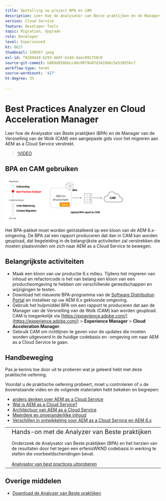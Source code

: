 ```yaml
---
title: Opstelling uw project BPA en CAM
description: Leer hoe de Analysator van Beste praktijken en de Manager van de Versnelling van de Wolk een aangepaste gids voor het migreren aan AEM as a Cloud Service verstrekt.
version: Cloud Service
feature: Developer Tools
topic: Migration, Upgrade
role: Developer
level: Experienced
kt: 8627
thumbnail: 336957.jpeg
exl-id: f8289dd4-b293-4b8f-b14d-daec091728c0
source-git-commit: b069d958bbcc40c0079e87d342db6c5e53055bc7
workflow-type: tm+mt
source-wordcount: '427'
ht-degree: 3%

---
```


# Best Practices Analyzer en Cloud Acceleration Manager

Leer hoe de Analysator van Beste praktijken (BPA) en de Manager van de Versnelling van de Wolk (CAM) een aangepaste gids voor het migreren aan AEM as a Cloud Service verstrekt. 

>[!VIDEO](https://video.tv.adobe.com/v/336957/?quality=12&learn=on)

## BPA en CAM gebruiken

![BPA- en CAM-diagram op hoog niveau](assets/bpa-cam-diagram.png)

Het BPA-pakket moet worden geïnstalleerd op een kloon van de AEM 6.x-omgeving. De BPA zal een rapport produceren dat dan in CAM kan worden geupload, dat begeleiding in de belangrijkste activiteiten zal verstrekken die moeten plaatsvinden om zich naar AEM as a Cloud Service te bewegen.

## Belangrijkste activiteiten

+ Maak een kloon van uw productie 6.x milieu. Tijdens het migreren van inhoud en refactorcode is het van belang een kloon van een productieomgeving te hebben om verschillende gereedschappen en wijzigingen te testen.
+ Download het nieuwste BPA-programma van de [Software Distribution Portal](https://experience.adobe.com/#/downloads/content/software-distribution/en/aemcloud.html) en installeer op uw AEM 6.x gekloonde omgeving.
+ Gebruik het hulpmiddel BPA om een rapport te produceren dat aan de Manager van de Versnelling van de Wolk (CAM) kan worden geupload. CAM is toegankelijk via [https://experience.adobe.com/](https://experience.adobe.com/) > **Experience Manager** > **Cloud Acceleration Manager**.
+ Gebruik CAM om richtlijnen te geven voor de updates die moeten worden uitgevoerd in de huidige codebasis en -omgeving om naar AEM as a Cloud Service te gaan.

## Handbeweging

Pas je kennis toe door uit te proberen wat je geleerd hebt met deze praktische oefening.

Voordat u de praktische oefening probeert, moet u controleren of u de bovenstaande video en de volgende materialen hebt bekeken en begrepen:

+ [ anders denken over AEM as a Cloud Service](./introduction.md)
+ [Wat is AEM as a Cloud Service?](https://experienceleague.adobe.com/docs/experience-manager-learn/cloud-service/introduction/what-is-aem-as-a-cloud-service.html?lang=en)
+ [Architectuur van AEM as a Cloud Service](https://experienceleague.adobe.com/docs/experience-manager-learn/cloud-service/introduction/architecture.html?lang=en)
+ [Meerdere en onveranderlijke inhoud](https://experienceleague.adobe.com/docs/experience-manager-learn/cloud-service/developing/basics/mutable-immutable.html?lang=en)
+ [Verschillen in ontwikkeling voor AEM as a Cloud Service en AEM 6.x](https://experienceleague.adobe.com/docs/experience-manager-cloud-service/implementing/developing/development-guidelines.html#developing)

<table style="border-width:0">
    <tr>
        <td style="width:150px">
            <a  rel="noreferrer"
                target="_blank"
                href="https://github.com/adobe/aem-cloud-engineering-video-series-exercises/tree/session1-differently#bootcamp---session-1-introduction-and-thinking-differently"><img alt="Hands-on opslagplaats van GitHub" src="./assets/github.png"/>
            </a>        
        </td>
        <td style="width:100%;margin-bottom:1rem;">
            <div style="font-size:1.25rem;font-weight:400;">Hands-on met de Analyzer van Beste praktijken</div>
            <p style="margin:1rem 0">
                Onderzoek de Analysator van Beste praktijken (BPA) en het herzien van de resultaten door het tegen een erfenisWKND codebasis in werking te stellen die voorbeeldschendingen bevat.
            </p>
            <a  rel="noreferrer"
                target="_blank"
                href="https://github.com/adobe/aem-cloud-engineering-video-series-exercises/tree/session1-differently#bootcamp---session-1-introduction-and-thinking-differently" class="spectrum-Button spectrum-Button--primary spectrum-Button--sizeM">
                <span class="spectrum-Button-label has-no-wrap has-text-weight-bold">Analysator van best practices uitproberen</span>
            </a>
        </td>
    </tr>
</table>


## Overige middelen

+ [Download de Analyzer van Beste praktijken](https://experience.adobe.com/#/downloads/content/software-distribution/en/aemcloud.html?fulltext=Best*+Practices*+Analyzer*&amp;orderby=%40jcr%3Acontent%2Fjcr%3AlastModified&amp;orderby.sort=desc&amp;layout=list&amp;p.offset=0&amp;p.limit=1)